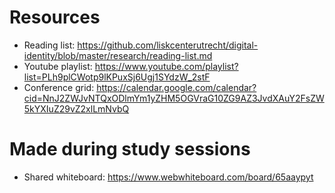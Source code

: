 # Resources

- Reading list: https://github.com/liskcenterutrecht/digital-identity/blob/master/research/reading-list.md
- Youtube playlist: https://www.youtube.com/playlist?list=PLh9plCWotp9lKPuxSj6Ugj1SYdzW_2stF
- Conference grid: https://calendar.google.com/calendar?cid=NnJ2ZWJvNTQxODlmYm1yZHM5OGVraG10ZG9AZ3JvdXAuY2FsZW5kYXIuZ29vZ2xlLmNvbQ

# Made during study sessions
- Shared whiteboard: https://www.webwhiteboard.com/board/65aaypyt

